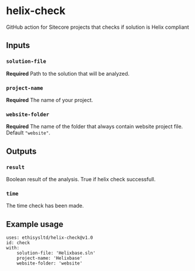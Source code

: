 # helix-check
GitHub action for Sitecore projects that checks if solution is Helix compliant

## Inputs

### `solution-file`

**Required** Path to the solution that will be analyzed.

### `project-name`

**Required** The name of your project.

### `website-folder`

**Required** The name of the folder that always contain website project file. Default `"website"`.


## Outputs

### `result`

Boolean result of the analysis. True if helix check successfull.

### `time`

The time check has been made.

## Example usage

```
uses: ethisysltd/helix-check@v1.0
id: check
with:
    solution-file: 'Helixbase.sln'
    project-name: 'Helixbase'
    website-folder: 'website'
```
